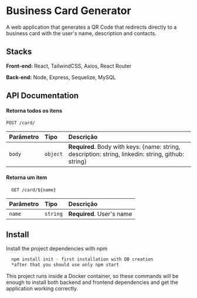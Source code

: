 
# Business Card Generator

A web application that generates a QR Code that redirects directly to a business card with the user's name, description and contacts.
## Stacks

**Front-end:** React, TailwindCSS, Axios, React Router

**Back-end:** Node, Express, Sequelize, MySQL


## API Documentation

#### Retorna todos os itens

```http
POST /card/
```

| Parâmetro   | Tipo       | Descrição                           |
| :---------- | :--------- | :---------------------------------- |
| `body` | `object` | **Required**. Body with keys: {name: string, description: string, linkedin: string, github: string} |

#### Retorna um item

```http
  GET /card/${name}
```

| Parâmetro   | Tipo       | Descrição                                   |
| :---------- | :--------- | :------------------------------------------ |
| `name`      | `string` | **Required**. User's name|


## Install

Install the project dependencies with npm

```bash
  npm install init - first installation with DB creation
  *after that you should use only npm start
```
This project runs inside a Docker container, so these commands will be enough to install both backend and frontend dependencies and get the application working correctly.    
